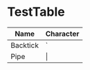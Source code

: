 # TestTable
| Name     | Character |
| ---      | ---       |
| Backtick | `         |
| Pipe     | \|        |
